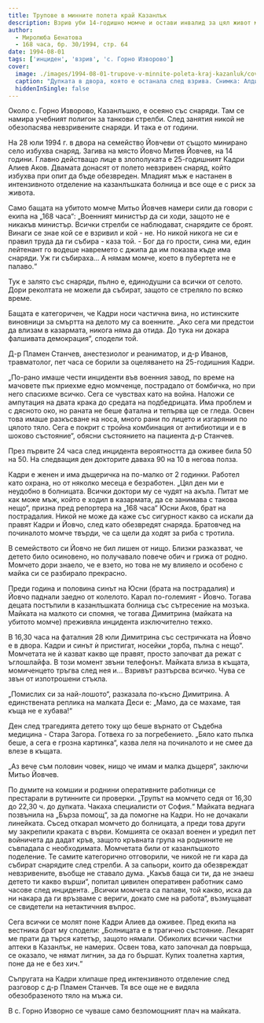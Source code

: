 ```yaml
---
title: Трупове в минните полета край Казанлък
description: Взрив уби 14-годишно момче и остави инвалид за цял живот млад съпруг и баща. Селяните се страхуват дори да прибират реколтата.
author: 
  - Миролюба Бенатова
  - 168 часа, бр. 30/1994, стр. 64
date: 1994-08-01
tags: ['инциден', 'взрив', 'с. Горно Изворово']
cover:
  image: ./images/1994-08-01-trupove-v-minnite-poleta-kraj-kazanluk/cover.webp
  caption: "Дупката в двора, която е останала след взрива. Снимка: Алди"
  hiddenInSingle: false
---
```


Около с. Горно Изворово, Казанлъшко, е осеяно със снаряди. Там се намира учебният полигон за танкови стрелби. След занятия никой не обезопасява невзривените снаряди. И така е от години.

На 28 юли 1994 г. в двора на семейство Йовчеви от същото минирано село избухва снаряд. Загива на място Йовчо Митев Йовчев, на 14 години. Главно действащо лице в злополуката е 25-годишният Кадри Алиев Аков. Двамата донасят от полето невзривен снаряд, който избухва при опит да бъде обезвреден. Младият мъж е настанен в интензивното отделение на казанлъшката болница и все още е с риск за живота.

Само бащата на убитото момче Митьо Йовчев намери сили да говори с екипа на „168 часа“: „Военният министър да си ходи, защото не е никакъв министър. Всички стрелби се наблюдават, снарядите се броят. Винаги се знае кой се е взривил и кой - не. Но никой никога не си е правил труда да ги събира - каза той. - Бог да го прости, сина ми, един лейтенант го водеше навремето с джипа да им показва къде има снаряди. Уж ги събираха... А нямам момче, което в пубертета не е палаво.“

Тук е залято със снаряди, пълно е, единодушни са всички от селото. Дори реколтата не можели да събират, защото се стреляло по всяко време.

Бащата е категоричен, че Кадри носи частична вина, но истинските виновници за смъртта на делото му са военните. „Ако сега ми предстои да влизам в казармата, никога няма да отида. До тука ни докара фалшивата демокрация“, сподели той.

Д-р Пламен Станчев, анестезиолог и реаниматор, и д-р Иванов, травматолог, пет часа се борили за оцеляването на 25-годишния Кадри.

„По-рано имаше чести инциденти във военния завод, по време на мачовете пък приехме едно момченце, пострадало от бомбичка, но при него спасихме всичко. Сега се чувствах като на война. Наложи се ампутация на двата крака до средата на подбедрицата. Има проблем и с дясното око, но раната не беше фатална и тепърва ще се гледа. Освен това имаше разкъсване на носа, много рани по лицето и изгаряния по цялото тяло. Сега е покрит с тройна комбинация от антибиотици и е в шоково състояние“, обясни състоянието на пациента д-р Станчев.

През първите 24 часа след инцидента вероятността да оживее била 50 на 50. На следващия ден докторите даваха 90 на 10 в негова полза.

Кадри е женен и има дъщеричка на по-малко от 2 годинки. Работел като охрана, но от няколко месеца е безработен. „Цял ден ми е неудобно в болницата. Всички доктори му се чудят на акъла. Питат ме как може мъж, който е ходил в казармата, да се занимава с такова нещо“, призна пред репортера на „168 часа“ Юсни Аков, брат на пострадалия. Никой не може да каже със сигурност какво са искали да правят Кадри и Йовчо, след като обезвредят снаряда. Братовчед на починалото момче твърди, че са щели да ходят за риба с тротила.

В семейството си Йовчо не бил лишен от нищо. Близки разказват, че детето било осиновено, но получавало повече обич и грижа от родно. Момчето дори знаело, че е взето, но това не му влияело и особено с майка си се разбирало прекрасно.

Преди година и половина синът на Юсни (брата на пострадалия) и Йовчо паднали заедно от колелото. Карал по-големият - Йовчо. Тогава децата постъпили в казанлъшката болница със сътресение на мозъка. Майката на малкото си спомня, че тогава Димитрина (майката на убитото момче) преживяла инцидента изключително тежко.

В 16,30 часа на фаталния 28 юли Димитрина със сестричката на Йовчо е в двора. Кадри и синът ѝ пристигат, носейки „торба, пълна с нещо“. Момчетата не ѝ казват какво ще правят, просто започват да режат с ъглошлайфа. В този момент звъни телефонът. Майката влиза в къщата, момиченцето тръгва след нея и... Взривът разтърсва всичко. Чува се звън от изпотрошени стъкла.

„Помислих си за най-лошото“, разказала по-късно Димитрина. А единствената реплика на малката Деси е: „Мамо, да се махаме, тая къща не е хубава!“

Ден след трагедията детето току що беше върнато от Съдебна медицина - Стара Загора. Готвеха го за погребението. „Бяло като пъпка беше, а сега е грозна картинка“, казва леля на починалото и не смее да влезе в къщата.

„Аз вече съм половин човек, нищо че имам и малка дъщеря“, заключи Митьо Йовчев.

По думите на комшии и роднини оперативните работници се престарали в рутинните си проверки. „Трупът на момчето седя от 16,30 до 22,30 ч. до дупката. Чакаха специалисти от София.“ Майката веднага позвънила на „Бърза помощ“, за да помогне на Кадри. Но не дочакали линейката. Съсед откарал момчето до болницата, а преди това други му закрепили краката с върви. Комшията се оказал военен и уредил пет войничета да дадат кръв, защото кръвната група на роднините не съвпадала с необходимата. Момчетата били от казанлъшкото поделение. Те самите категорично отговорили, че никой не ги кара да събират снарядите след стрелби. А за сапьори, които да обезвреждат невзривените, въобще не ставало дума. „Какъв баща си ти, да не знаеш детето ти какво върши“, попитал цивилен оперативен работник само часове след инцидента. „Всички момчета са палави, той какво, иска да ни накара да ги връзваме с вериги, докато сме на работа“, възмущават се свидетели на нетактичния въпрос.

Сега всички се молят поне Кадри Алиев да оживее. Пред екипа на вестника брат му сподели: „Болницата е в трагично състояние. Лекарят ме прати да търся катетър, защото нямали. Обиколих всички частни аптеки в Казанлък, не намерих. Освен това, като започнал да повръща, се оказало, че нямат лигнин, за да го бършат. Купих тоалетна хартия, поне да не е без хич.“

Съпругата на Кадри хлипаше пред интензивното отделение след разговор с д-р Пламен Станчев. Тя все още не е видяла обезобразеното тяло на мъжа си.

В с. Горно Изворно се чуваше само безпомощният плач на майката.
